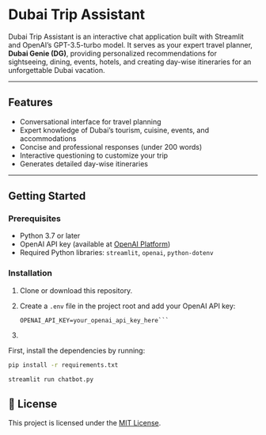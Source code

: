 # Dubai Trip Assistant

Dubai Trip Assistant is an interactive chat application built with Streamlit and OpenAI’s GPT-3.5-turbo model. It serves as your expert travel planner, **Dubai Genie (DG)**, providing personalized recommendations for sightseeing, dining, events, hotels, and creating day-wise itineraries for an unforgettable Dubai vacation.

---

## Features

- Conversational interface for travel planning  
- Expert knowledge of Dubai’s tourism, cuisine, events, and accommodations  
- Concise and professional responses (under 200 words)  
- Interactive questioning to customize your trip  
- Generates detailed day-wise itineraries  

---

## Getting Started

### Prerequisites

- Python 3.7 or later  
- OpenAI API key (available at [OpenAI Platform](https://platform.openai.com/account/api-keys))  
- Required Python libraries: `streamlit`, `openai`, `python-dotenv`

### Installation

1. Clone or download this repository.

2. Create a `.env` file in the project root and add your OpenAI API key:

   ```env
   OPENAI_API_KEY=your_openai_api_key_here```

3. ```## Installation

First, install the dependencies by running:

```bash
pip install -r requirements.txt
```


```bash
streamlit run chatbot.py
```

## 📜 License

This project is licensed under the [MIT License](LICENSE).


